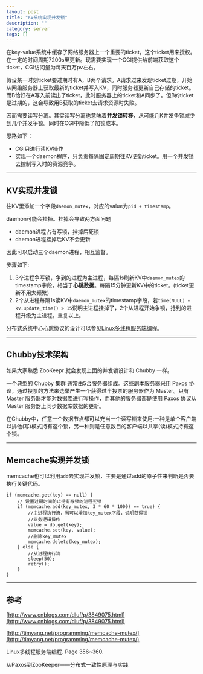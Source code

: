 ```yaml
---
layout: post
title: "KV系统实现并发锁"
description: ""
category: server
tags: []
---
```


在key-value系统中缓存了网络服务器上一个重要的ticket，这个ticket用来授权。在一定的时间周期7200s里更新。现需要实现一个CGI提供给前端获取这个ticket，CGI访问量为每天百万pv左右。

假设某一时刻ticket要过期时有A，B两个请求。A请求过来发现ticket过期，开始从网络服务器上获取最新的ticket并写入KV，同时服务器更新自己存储的ticket。而B恰好在A写入前读出了ticket，此时服务器上的ticket和A同步了。但B的ticket是过期的，这会导致用B获取的ticket去请求资源时失败。

因而需要读写分离。其实读写分离也意味着**并发锁转移**，从可能几K并发争锁减少到几个并发争锁。同时在CGI中降低了加锁成本。

思路如下：

* CGI只进行读KV操作
* 实现一个daemon程序，只负责每隔固定周期往KV更新ticket。用一个并发锁去控制写入时的资源竞争。

-------------------------------------

## KV实现并发锁

往KV里添加一个字段`daemon_mutex`，对应的value为`pid + timestamp`。

daemon可能会挂掉。挂掉会导致两方面问题

* daemon进程占有写锁，挂掉后死锁
* daemon进程挂掉后KV不会更新

因此可以启动三个daemon进程，相互监督。

步骤如下:

1. 3个进程争写锁，争到的进程为主进程，每隔1s刷新KV中`daemon_mutex`的timestamp字段，相当于**心跳数据**。每隔15分钟更新KV中的ticket。(ticket更新不用太频繁)
2. 2个从进程每隔1s读KV中`daemon_mutex`的timestamp字段，若`time(NULL) - kv.update_time() > 15`说明主进程挂掉了，2个从进程开始争锁，抢到的进程升级为主进程。重复以上。

分布式系统中心心跳协议的设计可以参见[Linux多线程服务端编程](http://www.amazon.cn/Linux%E5%A4%9A%E7%BA%BF%E7%A8%8B%E6%9C%8D%E5%8A%A1%E7%AB%AF%E7%BC%96%E7%A8%8B-%E4%BD%BF%E7%94%A8muduo-C-%E7%BD%91%E7%BB%9C%E5%BA%93-%E9%99%88%E7%A1%95/dp/B00FF1XYJI/ref=dp_kinw_strp_1)。

------------------------

## Chubby技术架构
如果大家熟悉 ZooKeepr 就会发现上面的并发锁设计和 Chubby 一样。

一个典型的 Chubby 集群 通常由5台服务器组成。这些副本服务器采用 Paxos 协议，通过投票的方法来选举产生一个获得过半投票的服务器作为 Master。只有 Master 服务器才能对数据库进行写操作，而其他的服务器都是使用 Paxos 协议从 Master 服务器上同步数据库数据的更新。

在Chubby中，任意一个数据节点都可以充当一个读写锁来使用:一种是单个客户端以排他(写)模式持有这个锁，另一种则是任意数目的客户端以共享(读)模式持有这个锁。


------------------------------------------

## Memcache实现并发锁

memcache也可以利用`add`去实现并发锁，主要是通过add的原子性来判断是否要执行关键代码。

```
if (memcache.get(key) == null) {
    // 设置过期时间防止持有写锁的进程死锁
    if (memcache.add(key_mutex, 3 * 60 * 1000) == true) {
        //主进程执行流，当可以增加key_mutex字段，说明获得锁
        //业务逻辑操作
        value = db.get(key);
        memcache.set(key, value);
        //删除key_mutex
        memcache.delete(key_mutex);
    } else {
        //从进程执行流
        sleep(50);
        retry();
    }
}
```

---------------------------------------

## 参考
[http://www.cnblogs.com/dluf/p/3849075.html](http://www.cnblogs.com/dluf/p/3849075.html)

[http://timyang.net/programming/memcache-mutex/](http://timyang.net/programming/memcache-mutex/)

Linux多线程服务端编程. Page 356~360.

从Paxos到ZooKeeper——分布式一致性原理与实践
